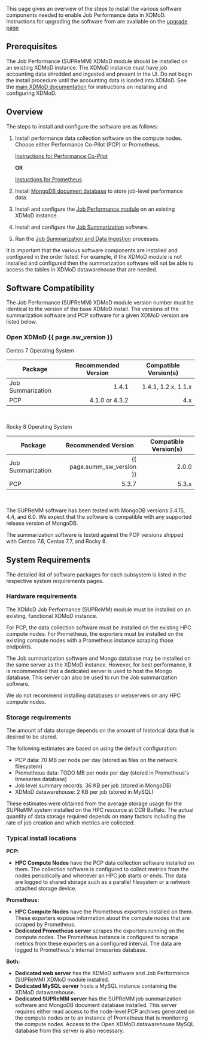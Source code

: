 This page gives an overview of the steps to install
the various software components needed to enable Job Performance 
data in XDMoD. Instructions for upgrading the software from are available
on the [upgrade page](supremm-upgrade-overview.md)

Prerequisites
----------------

The Job Performance (SUPReMM) XDMoD module should be installed on an existing XDMoD
instance.  The XDMoD instance must have job accounting data shredded and
ingested and present in the UI. Do not begin the install procedure until the
accounting data is loaded into XDMoD.  See the [main XDMoD
documentation](https://open.xdmod.org) for instructions on installing and
configuring XDMoD.

Overview
----------

The steps to install and configure the software are as follows:

1. Install performance data collection software on the compute nodes. Choose
   either Performance Co-Pilot (PCP) or Prometheus.

   [Instructions for Performance Co-Pilot](supremm-install-pcp.html)

    **OR**

   [Instuctions for Prometheus](supremm-install-prometheus.html)
1. Install [MongoDB document database](supremm-mongo.html) to store job-level performance data.
1. Install and configure the [Job Performance module](supremm-install.html) on an existing XDMoD instance.
1. Install and configure the [Job Summarization](supremm-processing-install.html) software.
1. Run the [Job Summarization and Data Ingestion](supremm-ingestor.html) processes.

It is important that the various software components are installed and configured in the
order listed. For example, if the XDMoD module is not installed and configured then the summarization software
will not be able to access the tables in XDMoD datawarehouse that are needed.

Software Compatibility
----------------------

The Job Performance (SUPReMM) XDMoD module version number must be
identical to the version of the base XDMoD install. The versions of the 
summarization software and PCP software for a given XDMoD version are listed
below.

### Open XDMoD {{ page.sw_version }}

Centos 7 Operating System

<table>
<thead>
<tr>
<th>Package</th> <th>Recommended Version</th> <th>Compatible Version(s)</th>
</tr>
</thead>
<tbody>
<tr>
<td> Job Summarization </td><td align="right"> 1.4.1 </td><td align="right"> 1.4.1, 1.2.x, 1.1.x </td>
</tr>
<tr>
<td> PCP               </td><td align="right"> 4.1.0 or 4.3.2 </td><td align="right"> 4.x </td>
</tr>
</tbody>
</table>
<br />

Rocky 8 Operating System

<table>
<thead>
<tr>
<th>Package</th> <th>Recommended Version</th> <th>Compatible Version(s)</th>
</tr>
</thead>
<tbody>
<tr>
<td> Job Summarization </td><td align="right"> {{ page.summ_sw_version }} </td><td align="right"> 2.0.0 </td>
</tr>
<tr>
<td> PCP               </td><td align="right"> 5.3.7             </td><td align="right"> 5.3.x </td>
</tr>
</tbody>
</table>
<br />

The SUPReMM software has been tested with MongoDB versions 3.4.15, 4.4, and 6.0. We expect
that the software is compatible with any supported release version of MongoDB.

The summarization software is tested against the PCP versions shipped with Centos
7.6, Centos 7.7, and Rocky 8.

System Requirements
---------------------

The detailed list of software packages for each subsystem is listed in the
respective system requirements pages.

### Hardware requirements

The XDMoD Job Performance (SUPReMM) module must be installed on an existing, functional XDMoD instance.

For PCP, the data collection software must be installed on the existing HPC compute nodes. For Prometheus,
the exporters must be installed on the existing compute nodes with a Prometheus instance scraping
those endpoints.

The Job summarization software and Mongo database may be installed on the same server as the XDMoD instance.  However, for
best performance, it is recommended that a dedicated server is used to host
the Mongo database. This server can also be used to run the Job summarization software.

We do not recommend installing databases or webservers on any HPC compute nodes.

### Storage requirements

The amount of data storage depends on the amount of historical data that is desired to be stored.

The following estimates are based on using the default configuration:

  * PCP data: 70 MB per node per day (stored as files on the network filesystem)
  * Prometheus data: TODO MB per node per day (stored in Prometheus's timeseries database)
  * Job level summary records: 36 KB per job (stored in MongoDB)
  * XDMoD datawarehouse: 2 KB per job (stored in MySQL)

These estimates were obtained from the average storage usage for the SUPReMM
system installed on the HPC resource at CCR Buffalo. The actual quantity of
data storage required depends on many factors including the rate of job
creation and which metrics are collected.

### Typical install locations

**PCP:**
* **HPC Compute Nodes** have the PCP data collection software installed on
  them. The collection software is configured to collect metrics from the nodes
  periodically and whenever an HPC job starts or ends. The
  data are logged to shared storage such as a parallel filesystem or a network attached storage device.

**Prometheus:**
* **HPC Compute Nodes** have the Prometheus exporters installed on them. These exporters expose
  information about the compute nodes that are scraped by Prometheus.
* **Dedicated Prometheus server** scrapes the exporters running on the compute nodes. The Prometheus
  instance is configured to scrape metrics from these exporters on a configured interval. The data
  are logged to Prometheus's internal timeseries database.

**Both:**
* **Dedicated web server** has the XDMoD software and Job Performance (SUPReMM) XDMoD module installed.
* **Dedicated MySQL server** hosts a MySQL instance containing the XDMoD datawarehouse.
* **Dedicated SUPReMM server** has the SUPReMM job summarization
  software and  MongoDB document database installed. This server requires either read
  access to the node-level PCP archives generated on the compute nodes or to an instance of Prometheus that
  is monitoring the compute nodes. Access to the Open XDMoD datawarehouse MySQL database from this server
  is also necessary.

